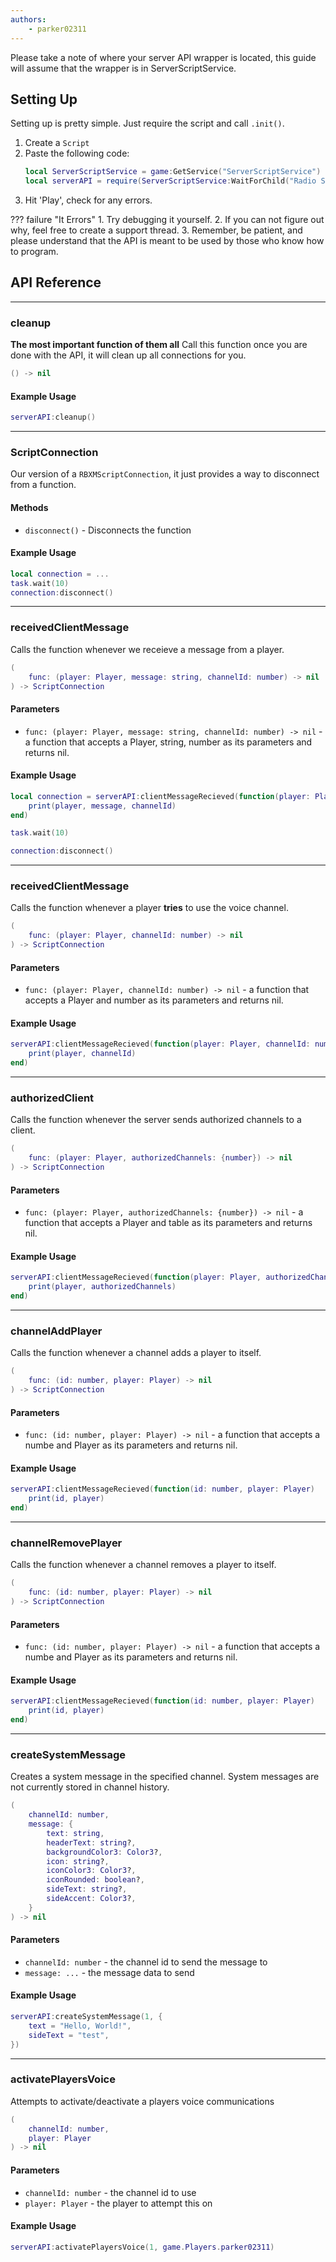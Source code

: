 ```yaml
---
authors:
    - parker02311
---
```


Please take a note of where your server API wrapper is located, this guide will assume that the wrapper is in ServerScriptService.

## Setting Up
Setting up is pretty simple. Just require the script and call `.init()`. 

1. Create a `Script`
2. Paste the following code:
    ```lua
    local ServerScriptService = game:GetService("ServerScriptService")
    local serverAPI = require(ServerScriptService:WaitForChild("Radio System Server API")).init()
    ```
3. Hit 'Play', check for any errors.

??? failure "It Errors"
    1. Try debugging it yourself.
    2. If you can not figure out why, feel free to create a support thread.
    3. Remember, be patient, and please understand that the API is meant to be used by those who know how to program.

## API Reference

---
### cleanup
**The most important function of them all**
Call this function once you are done with the API, it will clean up all connections for you. 
```lua
() -> nil
```

#### Example Usage
```lua
serverAPI:cleanup()
```

---
### ScriptConnection
Our version of a `RBXMScriptConnection`, it just provides a way to disconnect from a function.

#### Methods
- `disconnect()` - Disconnects the function

#### Example Usage
```lua
local connection = ...
task.wait(10)
connection:disconnect()
```

---
### receivedClientMessage
Calls the function whenever we receieve a message from a player.
```lua
(
    func: (player: Player, message: string, channelId: number) -> nil
) -> ScriptConnection
```

#### Parameters

- `func: (player: Player, message: string, channelId: number) -> nil` - a function that accepts a Player, string, number as its parameters and returns nil.

#### Example Usage
```lua
local connection = serverAPI:clientMessageRecieved(function(player: Player, message: string, channelId: number)
    print(player, message, channelId)
end)

task.wait(10)

connection:disconnect()
```

---
### receivedClientMessage
Calls the function whenever a player **tries** to use the voice channel.
```lua
(
    func: (player: Player, channelId: number) -> nil
) -> ScriptConnection
```

#### Parameters

- `func: (player: Player, channelId: number) -> nil` - a function that accepts a Player and number as its parameters and returns nil.

#### Example Usage
```lua
serverAPI:clientMessageRecieved(function(player: Player, channelId: number)
    print(player, channelId)
end)
```

---
### authorizedClient
Calls the function whenever the server sends authorized channels to a client.
```lua
(
    func: (player: Player, authorizedChannels: {number}) -> nil
) -> ScriptConnection
```

#### Parameters

- `func: (player: Player, authorizedChannels: {number}) -> nil` - a function that accepts a Player and table as its parameters and returns nil.

#### Example Usage
```lua
serverAPI:clientMessageRecieved(function(player: Player, authorizedChannels: {number})
    print(player, authorizedChannels)
end)
```

---
### channelAddPlayer
Calls the function whenever a channel adds a player to itself.
```lua
(
    func: (id: number, player: Player) -> nil
) -> ScriptConnection
```

#### Parameters

- `func: (id: number, player: Player) -> nil` - a function that accepts a numbe and Player as its parameters and returns nil.

#### Example Usage
```lua
serverAPI:clientMessageRecieved(function(id: number, player: Player)
    print(id, player)
end)
```

---
### channelRemovePlayer
Calls the function whenever a channel removes a player to itself.
```lua
(
    func: (id: number, player: Player) -> nil
) -> ScriptConnection
```

#### Parameters

- `func: (id: number, player: Player) -> nil` - a function that accepts a numbe and Player as its parameters and returns nil.

#### Example Usage
```lua
serverAPI:clientMessageRecieved(function(id: number, player: Player)
    print(id, player)
end)
```

---
### createSystemMessage
Creates a system message in the specified channel. System messages are not currently stored in channel history.
```lua
(
    channelId: number,
	message: {
		text: string,
		headerText: string?,
		backgroundColor3: Color3?,
		icon: string?,
		iconColor3: Color3?,
		iconRounded: boolean?,
		sideText: string?,
		sideAccent: Color3?,
	}
) -> nil
```

#### Parameters

- `channelId: number` - the channel id to send the message to
- `message: ...` - the message data to send

#### Example Usage
```lua
serverAPI:createSystemMessage(1, {
	text = "Hello, World!",
	sideText = "test",
})
```

---
### activatePlayersVoice
Attempts to activate/deactivate a players voice communications
```lua
(
    channelId: number,
	player: Player
) -> nil
```

#### Parameters

- `channelId: number` - the channel id to use
- `player: Player` - the player to attempt this on

#### Example Usage
```lua
serverAPI:activatePlayersVoice(1, game.Players.parker02311)
```